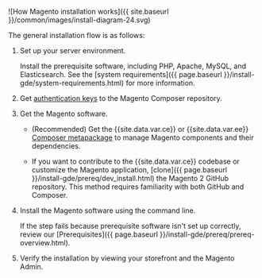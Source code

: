 ![How Magento installation works]({{ site.baseurl }}/common/images/install-diagram-24.svg)

The general installation flow is as follows:

1. Set up your server environment.

   Install the prerequisite software, including PHP, Apache, MySQL, and Elasticsearch. See the [system requirements]({{ page.baseurl }}/install-gde/system-requirements.html) for more information.

1. Get [authentication keys]({{page.baseurl}}/install-gde/prereq/connect-auth.html) to the Magento Composer repository.

1. Get the Magento software.

   *  (Recommended) Get the {{site.data.var.ce}} or {{site.data.var.ee}} [Composer metapackage]({{page.baseurl}}/install-gde/composer.html) to manage Magento components and their dependencies.

   *  If you want to contribute to the {{site.data.var.ce}} codebase or customize the Magento application, [clone]({{ page.baseurl }}/install-gde/prereq/dev_install.html) the Magento 2 GitHub repository. This method requires familiarity with both GitHub and Composer.

1. Install the Magento software using the command line.

   If the step fails because prerequisite software isn't set up correctly, review our [Prerequisites]({{ page.baseurl }}/install-gde/prereq/prereq-overview.html).

1. Verify the installation by viewing your storefront and the Magento Admin.
